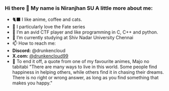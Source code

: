 ### Hi there 👋 My name is Niranjhan SU A little more about me:

- 🐈‍⬛ I like anime, coffee and cats.
- 🫡 I particularly love the Fate series
- 🔭 I’m an avid CTF player and like programming in C, C++ and python.
- 🌱 I’m currently studying at Shiv Nadar University Chennai
- 📫 How to reach me:
- **Discord:** @drunkencloud
- **X.com:** [@drunkencloud99](https://x.com/drunkencloud99)
- 🥰 To end it off, a quote from one of my favourite animes, Majo no tabitabi "There are many ways to live in this world. Some people find happiness in helping others, while others find it in chasing their dreams. There is no right or wrong answer, as long as you find something that makes you happy."
